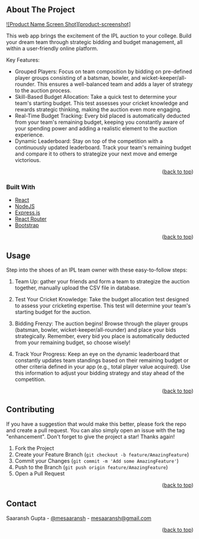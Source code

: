 <a name="readme-top"></a>
<!-- ABOUT THE PROJECT -->
## About The Project

[![Product Name Screen Shot][product-screenshot]](https://example.com)

This web app brings the excitement of the IPL auction to your college. Build your dream team through strategic bidding and budget management, all within a user-friendly online platform.

Key Features:
* Grouped Players: Focus on team composition by bidding on pre-defined player groups consisting of a batsman, bowler, and wicket-keeper/all-rounder. This ensures a well-balanced team and adds a layer of strategy to the auction process.
* Skill-Based Budget Allocation: Take a quick test to determine your team's starting budget. This test assesses your cricket knowledge and rewards strategic thinking, making the auction even more engaging.
* Real-Time Budget Tracking: Every bid placed is automatically deducted from your team's remaining budget, keeping you constantly aware of your spending power and adding a realistic element to the auction experience.
* Dynamic Leaderboard: Stay on top of the competition with a continuously updated leaderboard. Track your team's remaining budget and compare it to others to strategize your next move and emerge victorious.

<p align="right">(<a href="#readme-top">back to top</a>)</p>

### Built With
* [React](https://img.shields.io/badge/react-%2320232a.svg?style=for-the-badge&logo=react&logoColor=%2361DAFB)
* [NodeJS](https://img.shields.io/badge/node.js-6DA55F?style=for-the-badge&logo=node.js&logoColor=white)
* [Express.js](https://img.shields.io/badge/express.js-%23404d59.svg?style=for-the-badge&logo=express&logoColor=%2361DAFB)
* [React Router](https://img.shields.io/badge/React_Router-CA4245?style=for-the-badge&logo=react-router&logoColor=white)
* [Bootstrap](https://img.shields.io/badge/bootstrap-%238511FA.svg?style=for-the-badge&logo=bootstrap&logoColor=white)

<p align="right">(<a href="#readme-top">back to top</a>)</p>

<!-- USAGE EXAMPLES -->
## Usage

Step into the shoes of an IPL team owner with these easy-to-follow steps:

1. Team Up: gather your friends and form a team to strategize the auction together, manually upload the CSV file in database.

2. Test Your Cricket Knowledge: Take the budget allocation test designed to assess your cricketing expertise. This test will determine your team's starting budget for the auction.

3. Bidding Frenzy: The auction begins! Browse through the player groups (batsman, bowler, wicket-keeper/all-rounder) and place your bids strategically. Remember, every bid you place is automatically deducted from your remaining budget, so choose wisely!

4. Track Your Progress: Keep an eye on the dynamic leaderboard that constantly updates team standings based on their remaining budget or other criteria defined in your app (e.g., total player value acquired). Use this information to adjust your bidding strategy and stay ahead of the competition.

<p align="right">(<a href="#readme-top">back to top</a>)</p>

<!-- CONTRIBUTING -->
## Contributing

If you have a suggestion that would make this better, please fork the repo and create a pull request. You can also simply open an issue with the tag "enhancement".
Don't forget to give the project a star! Thanks again!

1. Fork the Project
2. Create your Feature Branch (`git checkout -b feature/AmazingFeature`)
3. Commit your Changes (`git commit -m 'Add some AmazingFeature'`)
4. Push to the Branch (`git push origin feature/AmazingFeature`)
5. Open a Pull Request

<p align="right">(<a href="#readme-top">back to top</a>)</p>

<!-- CONTACT -->
## Contact

Saaransh Gupta - [@mesaaransh]([https://www.instagram.com/mesaaransh?igsh=MXRqYmV4eThhOGs2YQ==]) - mesaaransh@gmail.com

<p align="right">(<a href="#readme-top">back to top</a>)</p>
